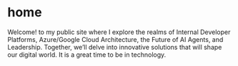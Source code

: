# home
Welcome! to my public site where I explore the realms of Internal Developer Platforms, Azure/Google Cloud Architecture, the Future of AI Agents, and Leadership. Together, we’ll delve into innovative solutions that will shape our digital world. It is a great time to be in technology.
